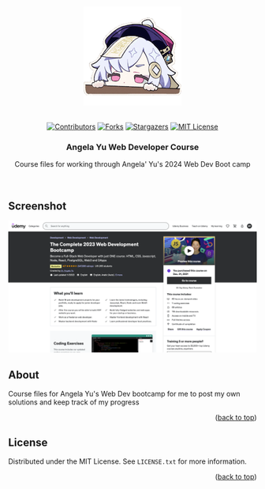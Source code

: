 <a name="readme-top"></a>

<!-- PROJECT LOGO -->
<br />
<div align="center">
    <img src="imgs/qiqi.gif" alt="Logo">
  </a>
  <br />
  <br />

[![Contributors][contributors-shield]][contributors-url]
[![Forks][forks-shield]][forks-url]
[![Stargazers][stars-shield]][stars-url]
[![MIT License][license-shield]][license-url]

<h3 align="center">Angela Yu Web Developer Course</h3>

  <p align="center">
    Course files for working through Angela' Yu's 2024 Web Dev Boot camp
    <br />
    <br />
    <br />
  </p>
</div>


<!-- SCREENSHOT -->
## Screenshot
<div align="center">
    <img src="imgs/Screenshot.png" alt="Logo">
</div>

<!-- LIST -->
## About

Course files for Angela Yu's Web Dev bootcamp for me to post my own solutions and keep track of my progress

<p align="right">(<a href="#readme-top">back to top</a>)</p>

<!-- LICENSE -->
## License

Distributed under the MIT License. See `LICENSE.txt` for more information.

<p align="right">(<a href="#readme-top">back to top</a>)</p>

<!-- MARKDOWN LINKS & IMAGES -->
<!-- https://www.markdownguide.org/basic-syntax/#reference-style-links -->
[contributors-shield]: https://img.shields.io/github/contributors/sedaryildirim/angela-yu-web-dev.svg?style=for-the-badge
[contributors-url]: https://github.com/sedaryildirim/angela-yu-web-dev/graphs/contributors
[forks-shield]: https://img.shields.io/github/forks/sedaryildirim/angela-yu-web-dev.svg?style=for-the-badge
[forks-url]: https://github.com/sedaryildirim/angela-yu-web-dev/network/members
[stars-shield]: https://img.shields.io/github/stars/sedaryildirim/angela-yu-web-dev.svg?style=for-the-badge
[stars-url]: https://github.com/sedaryildirim/angela-yu-web-dev/stargazers
[license-shield]: https://img.shields.io/github/license/sedaryildirim/angela-yu-web-dev.svg?style=for-the-badge
[license-url]: https://github.com/sedaryildirim/angela-yu-web-dev/blob/main/LICENSE.md
[product-screenshot]: imgs/Screenshot.png
